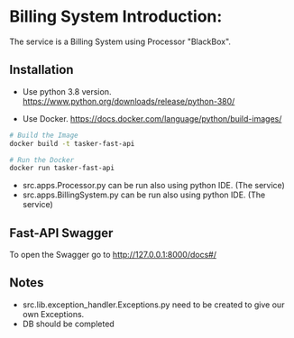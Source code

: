 # Billing System Introduction:

The service is a Billing System using Processor "BlackBox".


## Installation

* Use python 3.8 version. https://www.python.org/downloads/release/python-380/

* Use Docker. https://docs.docker.com/language/python/build-images/


```bash
# Build the Image
docker build -t tasker-fast-api

# Run the Docker
docker run tasker-fast-api
```
* src.apps.Processor.py can be run also using python IDE. (The service)
* src.apps.BillingSystem.py can be run also using python IDE. (The service)


## Fast-API Swagger
To open the Swagger go to  http://127.0.0.1:8000/docs#/

## Notes

* src.lib.exception_handler.Exceptions.py need to be created to give our own Exceptions.
* DB should be completed




